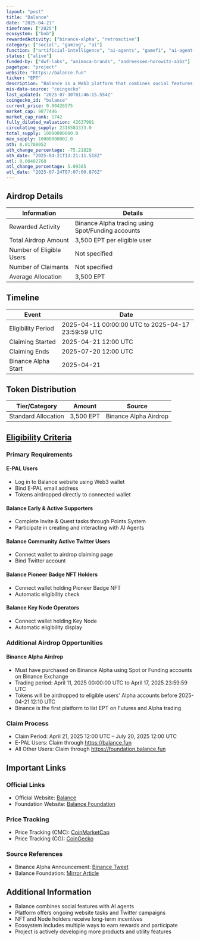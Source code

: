 ```yaml
---
layout: "post"
title: "Balance"
date: "2025-04-21"
timeframe: ["2025"]
ecosystem: ["bnb"]
rewardedActivity: ["binance-alpha", "retroactive"]
category: ["social", "gaming", "ai"]
function: ["artificial-intelligence", "ai-agents", "gamefi", "ai-agent-launchpad"]
status: ["alive"]
funded-by: ["dwf-labs", "animoca-brands", "andreessen-horowitz-a16z"]
pagetype: "project"
website: "https://balance.fun"
ticker: "EPT"
description: "Balance is a Web3 platform that combines social features with AI agents, offering a comprehensive ecosystem for community engagement and rewards."
mis-data-source: "coingecko"
last_updated: "2025-07-30T01:46:15.554Z"
coingecko_id: "balance"
current_price: 0.00426575
market_cap: 9877446
market_cap_rank: 1742
fully_diluted_valuation: 42637991
circulating_supply: 2316583333.0
total_supply: 10000000000.0
max_supply: 10000000002.0
ath: 0.01708052
ath_change_percentage: -75.21829
ath_date: "2025-04-21T13:21:11.518Z"
atl: 0.00402768
atl_change_percentage: 5.09385
atl_date: "2025-07-24T07:07:00.876Z"
---
```


## Airdrop Details

| Information              | Details                                           |
| ------------------------ | ------------------------------------------------- |
| Rewarded Activity        | Binance Alpha trading using Spot/Funding accounts |
| Total Airdrop Amount     | 3,500 EPT per eligible user                       |
| Number of Eligible Users | Not specified                                     |
| Number of Claimants      | Not specified                                     |
| Average Allocation       | 3,500 EPT                                         |

## Timeline

| Event               | Date                                               |
| ------------------- | -------------------------------------------------- |
| Eligibility Period  | 2025-04-11 00:00:00 UTC to 2025-04-17 23:59:59 UTC |
| Claiming Started    | 2025-04-21 12:00 UTC                               |
| Claiming Ends       | 2025-07-20 12:00 UTC                               |
| Binance Alpha Start | 2025-04-21                                         |

## Token Distribution

| Tier/Category       | Amount    | Source                |
| ------------------- | --------- | --------------------- |
| Standard Allocation | 3,500 EPT | Binance Alpha Airdrop |

## [Eligibility Criteria](https://mirror.xyz/0x6F7ce819004184B358E4A0670f6Cd95d1BE0febb/oBummT5_FJlXCmPoTh_Qk_z4kkcXT9q9RvjhYMLS0-w)

### Primary Requirements

#### E-PAL Users

- Log in to Balance website using Web3 wallet
- Bind E-PAL email address
- Tokens airdropped directly to connected wallet

#### Balance Early & Active Supporters

- Complete Invite & Quest tasks through Points System
- Participate in creating and interacting with AI Agents

#### Balance Community Active Twitter Users

- Connect wallet to airdrop claiming page
- Bind Twitter account

#### Balance Pioneer Badge NFT Holders

- Connect wallet holding Pioneer Badge NFT
- Automatic eligibility check

#### Balance Key Node Operators

- Connect wallet holding Key Node
- Automatic eligibility display

### Additional Airdrop Opportunities

#### Binance Alpha Airdrop

- Must have purchased on Binance Alpha using Spot or Funding accounts on Binance Exchange
- Trading period: April 11, 2025 00:00:00 UTC to April 17, 2025 23:59:59 UTC
- Tokens will be airdropped to eligible users' Alpha accounts before 2025-04-21 12:10 UTC
- Binance is the first platform to list EPT on Futures and Alpha trading

### Claim Process

- Claim Period: April 21, 2025 12:00 UTC – July 20, 2025 12:00 UTC
- E-PAL Users: Claim through https://balance.fun
- All Other Users: Claim through https://foundation.balance.fun

## Important Links

### Official Links

- Official Website: [Balance](https://balance.fun)
- Foundation Website: [Balance Foundation](https://foundation.balance.fun)

### Price Tracking

- Price Tracking (CMC): [CoinMarketCap](https://coinmarketcap.com/currencies/balance/)
- Price Tracking (CG): [CoinGecko](https://www.coingecko.com/en/coins/balance)

### Source References

- Binance Alpha Announcement: [Binance Tweet](https://x.com/binance/status/1913127423404614035)
- Balance Foundation: [Mirror Article](https://mirror.xyz/0x6F7ce819004184B358E4A0670f6Cd95d1BE0febb/oBummT5_FJlXCmPoTh_Qk_z4kkcXT9q9RvjhYMLS0-w)

## Additional Information

- Balance combines social features with AI agents
- Platform offers ongoing website tasks and Twitter campaigns
- NFT and Node holders receive long-term incentives
- Ecosystem includes multiple ways to earn rewards and participate
- Project is actively developing more products and utility features